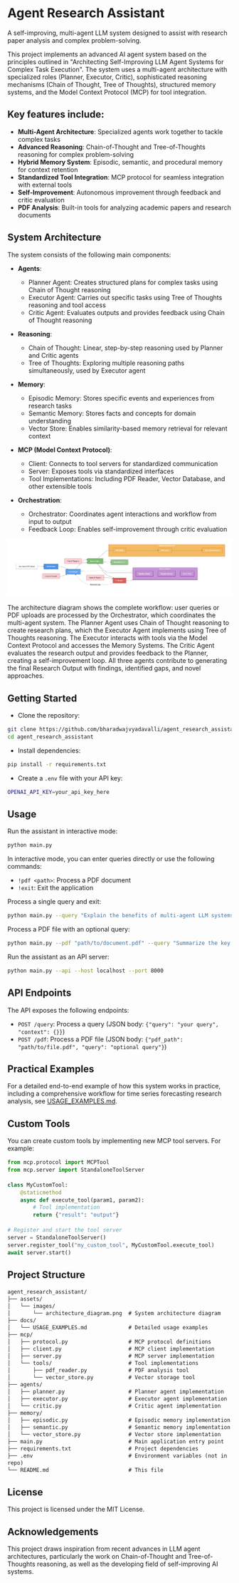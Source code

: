 # Agent Research Assistant

A self-improving, multi-agent LLM system designed to assist with research paper analysis and complex problem-solving.

This project implements an advanced AI agent system based on the principles outlined in "Architecting Self-Improving LLM Agent Systems for Complex Task Execution". The system uses a multi-agent architecture with specialized roles (Planner, Executor, Critic), sophisticated reasoning mechanisms (Chain of Thought, Tree of Thoughts), structured memory systems, and the Model Context Protocol (MCP) for tool integration.

## Key features include:

- **Multi-Agent Architecture**: Specialized agents work together to tackle complex tasks
- **Advanced Reasoning**: Chain-of-Thought and Tree-of-Thoughts reasoning for complex problem-solving
- **Hybrid Memory System**: Episodic, semantic, and procedural memory for context retention
- **Standardized Tool Integration**: MCP protocol for seamless integration with external tools
- **Self-Improvement**: Autonomous improvement through feedback and critic evaluation
- **PDF Analysis**: Built-in tools for analyzing academic papers and research documents

## System Architecture

The system consists of the following main components:

- **Agents**:
  - Planner Agent: Creates structured plans for complex tasks using Chain of Thought reasoning
  - Executor Agent: Carries out specific tasks using Tree of Thoughts reasoning and tool access
  - Critic Agent: Evaluates outputs and provides feedback using Chain of Thought reasoning

- **Reasoning**:
  - Chain of Thought: Linear, step-by-step reasoning used by Planner and Critic agents
  - Tree of Thoughts: Exploring multiple reasoning paths simultaneously, used by Executor agent

- **Memory**:
  - Episodic Memory: Stores specific events and experiences from research tasks
  - Semantic Memory: Stores facts and concepts for domain understanding
  - Vector Store: Enables similarity-based memory retrieval for relevant context

- **MCP (Model Context Protocol)**:
  - Client: Connects to tool servers for standardized communication
  - Server: Exposes tools via standardized interfaces
  - Tool Implementations: Including PDF Reader, Vector Database, and other extensible tools

- **Orchestration**:
  - Orchestrator: Coordinates agent interactions and workflow from input to output
  - Feedback Loop: Enables self-improvement through critic evaluation

![Agent Research Assistant Architecture](./docs/images/architecture_diagram.png)

The architecture diagram shows the complete workflow: user queries or PDF uploads are processed by the Orchestrator, which coordinates the multi-agent system. The Planner Agent uses Chain of Thought reasoning to create research plans, which the Executor Agent implements using Tree of Thoughts reasoning. The Executor interacts with tools via the Model Context Protocol and accesses the Memory Systems. The Critic Agent evaluates the research output and provides feedback to the Planner, creating a self-improvement loop. All three agents contribute to generating the final Research Output with findings, identified gaps, and novel approaches.

## Getting Started

- Clone the repository:
```bash
git clone https://github.com/bharadwajvyadavalli/agent_research_assistant.git
cd agent_research_assistant
```

- Install dependencies:
```bash
pip install -r requirements.txt
```

- Create a `.env` file with your API key:
```bash
OPENAI_API_KEY=your_api_key_here
```

## Usage

Run the assistant in interactive mode:
```bash
python main.py
```

In interactive mode, you can enter queries directly or use the following commands:
- `!pdf <path>`: Process a PDF document
- `!exit`: Exit the application

Process a single query and exit:
```bash
python main.py --query "Explain the benefits of multi-agent LLM systems"
```

Process a PDF file with an optional query:
```bash
python main.py --pdf "path/to/document.pdf" --query "Summarize the key findings"
```

Run the assistant as an API server:
```bash
python main.py --api --host localhost --port 8000
```

## API Endpoints

The API exposes the following endpoints:
- `POST /query`: Process a query (JSON body: `{"query": "your query", "context": {}}`)
- `POST /pdf`: Process a PDF file (JSON body: `{"pdf_path": "path/to/file.pdf", "query": "optional query"}`)

## Practical Examples

For a detailed end-to-end example of how this system works in practice, including a comprehensive workflow for time series forecasting research analysis, see [USAGE_EXAMPLES.md](./docs/USAGE_EXAMPLES.md).

## Custom Tools

You can create custom tools by implementing new MCP tool servers. For example:

```python
from mcp.protocol import MCPTool
from mcp.server import StandaloneToolServer

class MyCustomTool:
    @staticmethod
    async def execute_tool(param1, param2):
        # Tool implementation
        return {"result": "output"}

# Register and start the tool server
server = StandaloneToolServer()
server.register_tool("my_custom_tool", MyCustomTool.execute_tool)
await server.start()
```

## Project Structure

```
agent_research_assistant/
├── assets/
│   └── images/
│       └── architecture_diagram.png  # System architecture diagram
├── docs/
│   └── USAGE_EXAMPLES.md             # Detailed usage examples
├── mcp/
│   ├── protocol.py                   # MCP protocol definitions
│   ├── client.py                     # MCP client implementation
│   ├── server.py                     # MCP server implementation
│   └── tools/                        # Tool implementations
│       ├── pdf_reader.py             # PDF analysis tool
│       └── vector_store.py           # Vector storage tool
├── agents/
│   ├── planner.py                    # Planner agent implementation
│   ├── executor.py                   # Executor agent implementation
│   └── critic.py                     # Critic agent implementation
├── memory/
│   ├── episodic.py                   # Episodic memory implementation
│   ├── semantic.py                   # Semantic memory implementation
│   └── vector_store.py               # Vector store implementation
├── main.py                           # Main application entry point
├── requirements.txt                  # Project dependencies
├── .env                              # Environment variables (not in repo)
└── README.md                         # This file
```

## License

This project is licensed under the MIT License.

## Acknowledgements

This project draws inspiration from recent advances in LLM agent architectures, particularly the work on Chain-of-Thought and Tree-of-Thoughts reasoning, as well as the developing field of self-improving AI systems.
